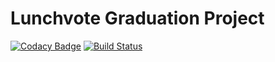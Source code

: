 Lunchvote Graduation Project 
===============================

[![Codacy Badge](https://api.codacy.com/project/badge/Grade/dc4fb02c1db649998ca9ca5f7d7f6b91)](https://app.codacy.com/manual/VitalyKolesnikov/topjava?utm_source=github.com&utm_medium=referral&utm_content=VitalyKolesnikov/topjava&utm_campaign=Badge_Grade_Dashboard)
[![Build Status](https://travis-ci.org/VitalyKolesnikov/topjava.svg?branch=master)](https://travis-ci.org/VitalyKolesnikov/topjava)